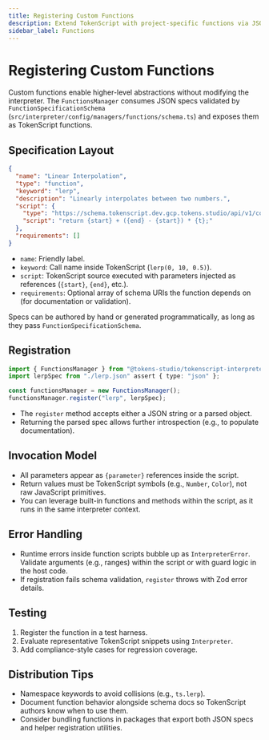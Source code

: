 ```yaml
---
title: Registering Custom Functions
description: Extend TokenScript with project-specific functions via JSON specifications.
sidebar_label: Functions
---
```


# Registering Custom Functions

Custom functions enable higher-level abstractions without modifying the interpreter. The `FunctionsManager` consumes JSON specs validated by `FunctionSpecificationSchema` (`src/interpreter/config/managers/functions/schema.ts`) and exposes them as TokenScript functions.

## Specification Layout

```json
{
  "name": "Linear Interpolation",
  "type": "function",
  "keyword": "lerp",
  "description": "Linearly interpolates between two numbers.",
  "script": {
    "type": "https://schema.tokenscript.dev.gcp.tokens.studio/api/v1/core/tokenscript/0/implementation",
    "script": "return {start} + ({end} - {start}) * {t};"
  },
  "requirements": []
}
```

- `name`: Friendly label.
- `keyword`: Call name inside TokenScript (`lerp(0, 10, 0.5)`).
- `script`: TokenScript source executed with parameters injected as references (`{start}`, `{end}`, etc.).
- `requirements`: Optional array of schema URIs the function depends on (for documentation or validation).

Specs can be authored by hand or generated programmatically, as long as they pass `FunctionSpecificationSchema`.

## Registration

```ts
import { FunctionsManager } from "@tokens-studio/tokenscript-interpreter";
import lerpSpec from "./lerp.json" assert { type: "json" };

const functionsManager = new FunctionsManager();
functionsManager.register("lerp", lerpSpec);
```

- The `register` method accepts either a JSON string or a parsed object.
- Returning the parsed spec allows further introspection (e.g., to populate documentation).

## Invocation Model

- All parameters appear as `{parameter}` references inside the script.
- Return values must be TokenScript symbols (e.g., `Number`, `Color`), not raw JavaScript primitives.
- You can leverage built-in functions and methods within the script, as it runs in the same interpreter context.

## Error Handling

- Runtime errors inside function scripts bubble up as `InterpreterError`. Validate arguments (e.g., ranges) within the script or with guard logic in the host code.
- If registration fails schema validation, `register` throws with Zod error details.

## Testing

1. Register the function in a test harness.
2. Evaluate representative TokenScript snippets using `Interpreter`.
3. Add compliance-style cases for regression coverage.

## Distribution Tips

- Namespace keywords to avoid collisions (e.g., `ts.lerp`).
- Document function behavior alongside schema docs so TokenScript authors know when to use them.
- Consider bundling functions in packages that export both JSON specs and helper registration utilities.
